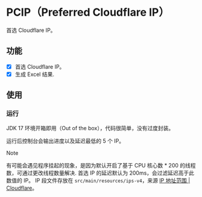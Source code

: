 # PCIP（Preferred Cloudflare IP）

首选 Cloudflare IP。

## 功能

- [x] 首选 Cloudflare IP。
- [x] 生成 Excel 结果.

## 使用

### 运行

JDK 17 环境开箱即用（Out of the box），代码很简单，没有过度封装。

运行后控制台会输出进度以及延迟最低的 5 个 IP。

> [!NOTE]
> 有可能会遇见程序挂起的现象，是因为默认开启了基于 CPU 核心数 * 200 的线程数，可通过更改线程数量解决.
> 首选 IP 的延迟默认为 200ms，会过滤延迟高于此数值的 IP。
> IP 段文件存放在 `src/main/resources/ips-v4`，来源 [IP 地址范围 | Cloudflare](https://www.cloudflare-cn.com/ips-v4)。
